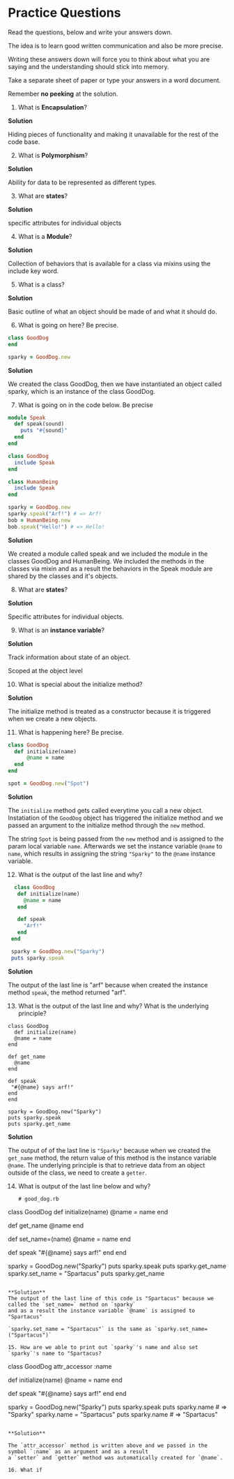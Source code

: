 <h1>Practice Questions</h1>

Read the questions, below and write your answers down.

The idea is to learn good written communication and
also be more precise.

Writing these answers down will force you to think about
what you are saying and the understanding should stick into 
memory.  

Take a separate sheet of paper or type your answers in a word 
document.  

Remember **no peeking** at the solution.




1. What is **Encapsulation**?

  **Solution** 

  Hiding pieces of functionality and making it unavailable for the rest of the code base.

2. What is **Polymorphism**?

  **Solution** 

  Ability for data to be represented as different types.

3. What are **states**?

  **Solution** 

  specific attributes for individual objects

4. What is a **Module**?

  **Solution** 

  Collection of behaviors that is available for a class via mixins using the include key word.

5. What is a class?

  **Solution**

  Basic outline of what an object should be made of and what it should do.

6. What is going on here? Be precise.

  ```Ruby
  class GoodDog
  end

  sparky = GoodDog.new
  ```

  **Solution**

  We created the class GoodDog, then we have instantiated an object called sparky, 
  which is an instance of the class GoodDog.  

7.  What is going on in the code below.  Be precise

  ```Ruby
  module Speak
    def speak(sound)
      puts "#{sound}"
    end
  end

  class GoodDog
    include Speak
  end

  class HumanBeing
    include Speak
  end

  sparky = GoodDog.new
  sparky.speak("Arf!") # => Arf!
  bob = HumanBeing.new
  bob.speak("Hello!") # => Hello!
  ```
  **Solution**

  We created a module called speak and we included the module in the classes GoodDog and HumanBeing. 
  We included the methods in the classes via mixin and as a result the behaviors in the Speak module 
  are shared by the classes and it's objects.

8. What are **states**?

  **Solution**

  Specific attributes for individual objects.

9. What is an **instance variable**?

  **Solution**

  Track information about state of an object.

  Scoped at the object level

10.  What is special about the initialize method?

  **Solution**

  The initialize method is treated as a constructor because it is triggered when we create a new objects.

11. What is happening here? Be precise.

  ```Ruby
  class GoodDog
    def initialize(name)
        @name = name
    end
  end

  spot = GoodDog.new("Spot")
  ```

  **Solution**
  
   The `initialize` method gets called everytime you call a new object.  Instatiation of the `GoodDog` object has triggered the 
   initialize method and we passed an argument to the initialize method through the `new` method.
   
   The string `Spot` is being passed from the `new` method and is assigned to the param local variable `name`.  Afterwards we set the instance variable `@name` to `name`, which results in assigning the string `"Sparky"` to the `@name` instance variable.
   
12. What is the output of the last line and why?
  
 ```Ruby
   class GoodDog
    def initialize(name)
      @name = name
    end

    def speak
      "Arf!"
    end
  end

  sparky = GoodDog.new("Sparky")
  puts sparky.speak
  ```
  **Solution**

  The output of the last line is "arf" because when created the instance method `speak`, the method
  returned "arf".
  
13. What is the output of the last line and why?  What is the underlying principle?
  
   ```
   class GoodDog
     def initialize(name)
     @name = name
   end

   def get_name
     @name
   end

   def speak
    "#{@name} says arf!"
   end
  end

  sparky = GoodDog.new("Sparky")
  puts sparky.speak
  puts sparky.get_name 
  ```
  
  **Solution**
  
  The output of of the last line is `"Sparky"` because when we created the `get_name` method, the return value of this method is 
  the instance variable `@name`.  The underlying principle is that to retrieve data from an object outside of the class, we need
  to create a `getter`.
 
14. What is output of the last line below and why?   
    ```
    # good_dog.rb

   class GoodDog
    def initialize(name)
    @name = name
   end

   def get_name
     @name
   end

   def set_name=(name)
     @name = name
   end

   def speak
    "#{@name} says arf!"
   end
  end

  sparky = GoodDog.new("Sparky")
  puts sparky.speak
  puts sparky.get_name
  sparky.set_name = "Spartacus"
  puts sparky.get_name
  ```
  
  **Solution**
  The output of the last line of this code is "Spartacus" because we called the `set_name=` method on `sparky`
  and as a result the instance variable `@name` is assigned to "Spartacus" 
  
  `sparky.set_name = "Spartacus"` is the same as `sparky.set_name=("Spartacus")`
  
15. How are we able to print out `sparky`'s name and also set `sparky`'s name to "Spartacus?
  ```
  class GoodDog
  attr_accessor :name

  def initialize(name)
    @name = name
  end

  def speak
    "#{@name} says arf!"
  end
 end

 sparky = GoodDog.new("Sparky")
 puts sparky.speak
 puts sparky.name            # => "Sparky"
 sparky.name = "Spartacus"
 puts sparky.name            # => "Spartacus"
 ```

**Solution**

The `attr_accessor` method is written above and we passed in the symbol `:name` as an argument and as a result
a `setter` and `getter` method was automatically created for `@name`.  

16. What if 
